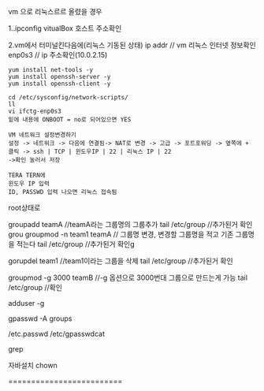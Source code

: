 vm 으로 리눅스르르 올렸을 경우

1..ipconfig
vitualBox 호스트 주소확인

2.vm에서 터미널킨다음에(리눅스 기동된 상태)
	ip addr // vm 리눅스 인터넷 정보확인
	enp0s3 // ip 주소확인(10.0.2.15)
	

	yum install net-tools -y
	yum install openssh-server -y
	yum install openssh-client -y
	
	cd /etc/sysconfig/network-scripts/
	ll
	vi ifctg-enp0s3
	밑에 내용에 ONBOOT = no로 되어있으면 YES

	VM 네트워크 설정변경하기
	설정 -> 네트워크 -> 다음에 연결됨-> NAT로 변경 -> 고급 -> 포트포워딩 -> 옆쪽에 + 클릭 -> ssh | TCP | 윈도우IP | 22 | 리눅스 IP | 22
	->확인 눌러서 저장

	TERA TERN에 
	윈도우 IP 입력
	ID, PASSWD 입력 나오면 리눅스 접속됨


root상태로

groupadd teamA 	//teamA라는 그룹명의 그룹추가
tail /etc/group	 //추가된거 확인
grou
groupmod -n team1 teamA 	// 그룹명 변경, 변경할 그룹명을 적고 기존 그룹명을 적는다
tail /etc/group 		//추가된거 확인g

gorupdel team1 		//team1이라는 그룹을 삭제
tail /etc/group 		//추가된거 확인

groupmod -g 3000 teamB 	//-g 옵션으로 3000번대 그룹으로 만드는게 가능
tail /etc/group 		//확인

adduser -g 

gpasswd -A
groups

/etc.passwd
/etc/gpasswdcat 

grep

자바설치
chown

=========================

